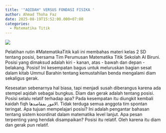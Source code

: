 ```yaml
---
title: '"AQIDAH" VERSUS FONDASI FISIKA '
author: Ahmad Thoha Faz
date: 2025-08-19T15:52:00.000+07:00
categories:
  - Matematika Titik
---
```

![](/images/uploads/whatsapp-image-2025-08-19-at-13.03.09_e3b63fbb.jpg)

Pelatihan rutin #MatematikaTitik kali ini membahas materi kelas 2 SD tentang posisi, bersama Tim Perumusan Matematika Titik Sekolah Al Biruni. Posisi yang dimaksud adalah  kiri - kanan, atas - bawah dan depan - belakang.   Posisi! Ini kesempatan bagus untuk meluruskan bagian sesat dalam kitab Ummul Barahin tentang kemustahilan benda mengalami diam sekaligus gerak. 

Kesesatan sebenarnya hal biasa, tapi menjadi susah diberangus karena ada stempel aqidah sebagai bungkus.  Diam dan gerak adalah tentang posisi. Posisi selalu relatif terhadap apa?  Pada kesempatan itu diungkit kembali kaidah fiqh الامور بمقاصدها. Tidak terduga semua anggota tim spontan teringat.   Apa tujuan mempelajari posisi? Ini adalah pengantar bahasan tentang sistem koordinat dalam matematika level lanjut.  Apa pesan terpenting yang hendak disampaikan? Posisi itu relatif. Oleh karena itu diam dan gerak pun relatif.
